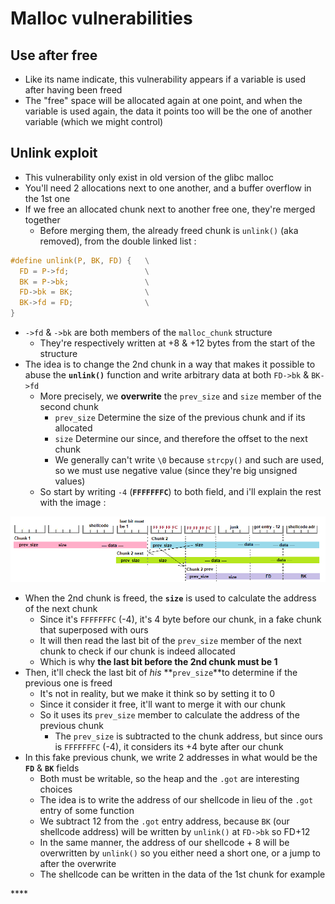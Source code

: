 # Malloc vulnerabilities

## Use after free

* Like its name indicate, this vulnerability appears if a variable is used after having been freed
* The "free" space will be allocated again at one point, and when the variable is used again, the data it points too will be the one of another variable \(which we might control\)

## Unlink exploit

* This vulnerability only exist in old version of the glibc malloc
* You'll need 2 allocations next to one another, and a buffer overflow in the 1st one
* If we free an allocated chunk next to another free one, they're merged together
  * Before merging them, the already freed chunk is `unlink()` \(aka removed\), from the double linked list :

```c
#define unlink(P, BK, FD) {   \
  FD = P->fd;                 \
  BK = P->bk;                 \
  FD->bk = BK;                \
  BK->fd = FD;                \
}
```

* `->fd` & `->bk`  are both members of the `malloc_chunk` structure
  * They're respectively written at +8 & +12 bytes from the start of the structure
* The idea is to change the 2nd chunk in a way that makes it possible to abuse the **`unlink()`** function and write arbitrary data at both `FD->bk` & `BK->fd`
  * More precisely, we **overwrite** the `prev_size` and `size` member of the second chunk
    * `prev_size` Determine the size of the previous chunk and if its allocated
    * `size` Determine our since, and therefore the offset to the next chunk
    * We generally can't write `\0` because `strcpy()` and such are used, so we must use negative value \(since they're big unsigned values\)
  * So start by writing `-4` \(**`FFFFFFFC`**\) to both field, and i'll explain the rest with the image :

![](../../.gitbook/assets/unlink.png)

* When the 2nd chunk is freed, the **`size`** is used to calculate the address of the next chunk
  * Since it's `FFFFFFFC` \(-4\), it's 4 byte before our chunk, in a fake chunk that superposed with ours
  * It will then read the last bit of the `prev_size` member of the next chunk to check if our chunk is indeed allocated
  * Which is why **the last bit before the 2nd chunk must be 1**
* Then, it'll check the last bit of _his_ **`prev_size`**to determine if the previous one is freed
  * It's not in reality, but we make it think so by setting it to 0
  * Since it consider it free, it'll want to merge it with our chunk
  * So it uses its `prev_size` member to calculate the address of the previous chunk
    * The `prev_size` is subtracted to the chunk address, but since ours is `FFFFFFFC` \(-4\), it considers its +4 byte after our chunk
* In this fake previous chunk, we write 2 addresses in what would be the **`FD`** & **`BK`** fields
  * Both must be writable, so the heap and the `.got` are interesting choices
  * The idea is to write the address of our shellcode in lieu of the `.got` entry of some function
  * We subtract 12 from the `.got` entry address, because `BK` \(our shellcode address\)  will be written by `unlink()` at `FD->bk` so FD+12
  * In the same manner, the address of our shellcode + 8 will be overwritten by `unlink()` so you either need a short one, or a jump to after the overwrite
  * The shellcode can be written in the data of the 1st chunk for example

\*\*\*\*

